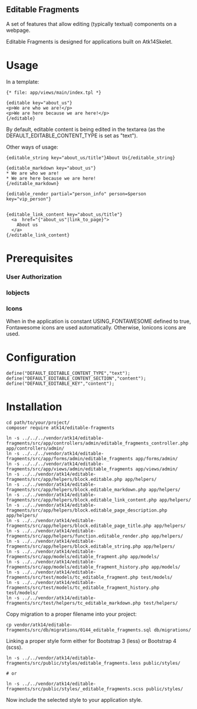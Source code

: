 Editable Fragments
------------------

A set of features that allow editing (typically textual) components on a webpage.

Editable Fragments is designed for applications built on Atk14Skelet.

Usage
=====

In a template:

    {* file: app/views/main/index.tpl *}

    {editable key="about_us"}
    <p>We are who we are!</p>
    <p>We are here because we are here!</p>
    {/editable}

By default, editable content is being edited in the textarea (as the DEFAULT_EDITABLE_CONTENT_TYPE is set as "text").

Other ways of usage:

    {editable_string key="about_us/title"}About Us{/editable_string}

    {editable_markdown key="about_us"}
    * We are who we are!
    * We are here because we are here!
    {/editable_markdown}

    {editable_render partial="person_info" person=$person key="vip_person"}


    {editable_link_content key="about_us/title"}
      <a  href="{"about_us"|link_to_page}">
        About us
      </a>
    {/editable_link_content}

Prerequisites
=============

### User Authorization

### Iobjects

### Icons

When in the application is constant USING_FONTAWESOME defined to true, Fontawesome icons are used automatically. Otherwise, Ionicons icons are used.


Configuration
=============

    define("DEFAULT_EDITABLE_CONTENT_TYPE","text");
    define("DEFAULT_EDITABLE_CONTENT_SECTION","content");
    define("DEFAULT_EDITABLE_KEY","content");

Installation
============

    cd path/to/your/project/
    composer require atk14/editable-fragments

    ln -s ../../../vendor/atk14/editable-fragments/src/app/controllers/admin/editable_fragments_controller.php app/controllers/admin/
    ln -s ../../../vendor/atk14/editable-fragments/src/app/forms/admin/editable_fragments app/forms/admin/
    ln -s ../../../vendor/atk14/editable-fragments/src/app/views/admin/editable_fragments app/views/admin/
    ln -s ../../vendor/atk14/editable-fragments/src/app/helpers/block.editable.php app/helpers/
    ln -s ../../vendor/atk14/editable-fragments/src/app/helpers/block.editable_markdown.php app/helpers/
    ln -s ../../vendor/atk14/editable-fragments/src/app/helpers/block.editable_link_content.php app/helpers/
    ln -s ../../vendor/atk14/editable-fragments/src/app/helpers/block.editable_page_description.php app/helpers/
    ln -s ../../vendor/atk14/editable-fragments/src/app/helpers/block.editable_page_title.php app/helpers/
    ln -s ../../vendor/atk14/editable-fragments/src/app/helpers/function.editable_render.php app/helpers/
    ln -s ../../vendor/atk14/editable-fragments/src/app/helpers/block.editable_string.php app/helpers/
    ln -s ../../vendor/atk14/editable-fragments/src/app/models/editable_fragment.php app/models/
    ln -s ../../vendor/atk14/editable-fragments/src/app/models/editable_fragment_history.php app/models/
    ln -s ../../vendor/atk14/editable-fragments/src/test/models/tc_editable_fragment.php test/models/
    ln -s ../../vendor/atk14/editable-fragments/src/test/models/tc_editable_fragment_history.php test/models/
    ln -s ../../vendor/atk14/editable-fragments/src/test/helpers/tc_editable_markdown.php test/helpers/

Copy migration to a proper filename into your project:

    cp vendor/atk14/editable-fragments/src/db/migrations/0144_editable_fragments.sql db/migrations/

Linking a proper style form either for Bootstrap 3 (less) or Bootstrap 4 (scss).

    ln -s ../../vendor/atk14/editable-fragments/src/public/styles/editable_fragments.less public/styles/

    # or

    ln -s ../../vendor/atk14/editable-fragments/src/public/styles/_editable_fragments.scss public/styles/

Now include the selected style to your application style.

[//]: # ( vim: set ts=2 et: )
